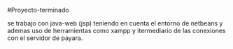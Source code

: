 #Proyecto-terminado

se trabajo con java-web (jsp) teniendo en cuenta el entorno de netbeans y ademas uso de herramientas como xampp y itermediario de las conexiones con el servidor de payara.
